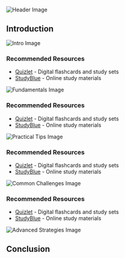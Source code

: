# 


![Header Image](https://fal.media/files/zebra/EeY4qp80ogpbcnogR9KKk.png)

## Introduction


![Intro Image](https://fal.media/files/rabbit/aiEuHadwv7a15o2f1qhx_.png)



### Recommended Resources
- [Quizlet](https://quizlet.com/) - Digital flashcards and study sets
- [StudyBlue](https://www.studyblue.com/) - Online study materials


![Fundamentals Image](https://fal.media/files/koala/xh2_-l2B8pqbcVIApzzr0.png)



### Recommended Resources
- [Quizlet](https://quizlet.com/) - Digital flashcards and study sets
- [StudyBlue](https://www.studyblue.com/) - Online study materials


![Practical Tips Image](https://fal.media/files/zebra/64eV4HJcw5dK_oAj0cgjs.png)



### Recommended Resources
- [Quizlet](https://quizlet.com/) - Digital flashcards and study sets
- [StudyBlue](https://www.studyblue.com/) - Online study materials


![Common Challenges Image](https://fal.media/files/koala/11vi5evfLjwukXbBgf_Rs.png)



### Recommended Resources
- [Quizlet](https://quizlet.com/) - Digital flashcards and study sets
- [StudyBlue](https://www.studyblue.com/) - Online study materials


![Advanced Strategies Image](https://fal.media/files/kangaroo/e5XuOa1a6vxQDlqZ0Ia_T.png)

## Conclusion


